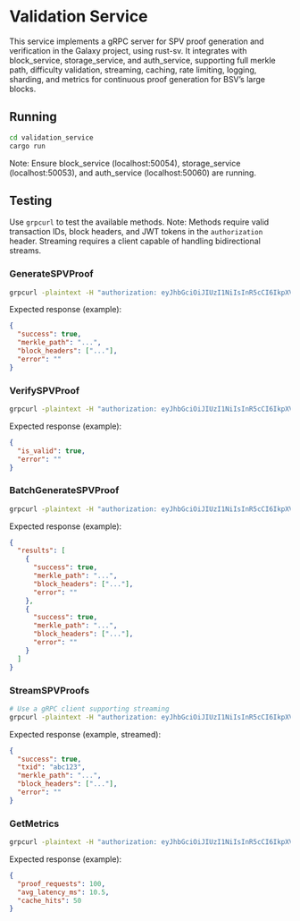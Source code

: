 # Validation Service

This service implements a gRPC server for SPV proof generation and verification in the Galaxy project, using rust-sv. It integrates with block_service, storage_service, and auth_service, supporting full merkle path, difficulty validation, streaming, caching, rate limiting, logging, sharding, and metrics for continuous proof generation for BSV’s large blocks.

## Running
```bash
cd validation_service
cargo run
```
Note: Ensure block_service (localhost:50054), storage_service (localhost:50053), and auth_service (localhost:50060) are running.

## Testing
Use `grpcurl` to test the available methods. Note: Methods require valid transaction IDs, block headers, and JWT tokens in the `authorization` header. Streaming requires a client capable of handling bidirectional streams.

### GenerateSPVProof
```bash
grpcurl -plaintext -H "authorization: eyJhbGciOiJIUzI1NiIsInR5cCI6IkpXVCJ9.eyJzdWIiOiJ1c2VyMSIsInJvbGUiOiJjbGllbnQiLCJleHAiOjE5MjA2NzY1MDl9.8X8z7z3Y8Qz5z5z7z3Y8Qz5z5z7z3Y8Qz5z5z7z3Y8Q" -d '{"txid": "abc123"}' localhost:50057 validation.Validation/GenerateSPVProof
```
Expected response (example):
```json
{
  "success": true,
  "merkle_path": "...",
  "block_headers": ["..."],
  "error": ""
}
```

### VerifySPVProof
```bash
grpcurl -plaintext -H "authorization: eyJhbGciOiJIUzI1NiIsInR5cCI6IkpXVCJ9.eyJzdWIiOiJ1c2VyMSIsInJvbGUiOiJjbGllbnQiLCJleHAiOjE5MjA2NzY1MDl9.8X8z7z3Y8Qz5z5z7z3Y8Qz5z5z7z3Y8Qz5z5z7z3Y8Q" -d '{"txid": "abc123", "merkle_path": "...", "block_headers": ["..."]}' localhost:50057 validation.Validation/VerifySPVProof
```
Expected response (example):
```json
{
  "is_valid": true,
  "error": ""
}
```

### BatchGenerateSPVProof
```bash
grpcurl -plaintext -H "authorization: eyJhbGciOiJIUzI1NiIsInR5cCI6IkpXVCJ9.eyJzdWIiOiJ1c2VyMSIsInJvbGUiOiJjbGllbnQiLCJleHAiOjE5MjA2NzY1MDl9.8X8z7z3Y8Qz5z5z7z3Y8Qz5z5z7z3Y8Qz5z5z7z3Y8Q" -d '{"txids": ["abc123", "def456"]}' localhost:50057 validation.Validation/BatchGenerateSPVProof
```
Expected response (example):
```json
{
  "results": [
    {
      "success": true,
      "merkle_path": "...",
      "block_headers": ["..."],
      "error": ""
    },
    {
      "success": true,
      "merkle_path": "...",
      "block_headers": ["..."],
      "error": ""
    }
  ]
}
```

### StreamSPVProofs
```bash
# Use a gRPC client supporting streaming
grpcurl -plaintext -H "authorization: eyJhbGciOiJIUzI1NiIsInR5cCI6IkpXVCJ9.eyJzdWIiOiJ1c2VyMSIsInJvbGUiOiJjbGllbnQiLCJleHAiOjE5MjA2NzY1MDl9.8X8z7z3Y8Qz5z5z7z3Y8Qz5z5z7z3Y8Qz5z5z7z3Y8Q" -d '{"txid": "abc123"}' localhost:50057 validation.Validation/StreamSPVProofs
```
Expected response (example, streamed):
```json
{
  "success": true,
  "txid": "abc123",
  "merkle_path": "...",
  "block_headers": ["..."],
  "error": ""
}
```

### GetMetrics
```bash
grpcurl -plaintext -H "authorization: eyJhbGciOiJIUzI1NiIsInR5cCI6IkpXVCJ9.eyJzdWIiOiJ1c2VyMSIsInJvbGUiOiJjbGllbnQiLCJleHAiOjE5MjA2NzY1MDl9.8X8z7z3Y8Qz5z5z7z3Y8Qz5z5z7z3Y8Qz5z5z7z3Y8Q" -d '{}' localhost:50057 validation.Validation/GetMetrics
```
Expected response (example):
```json
{
  "proof_requests": 100,
  "avg_latency_ms": 10.5,
  "cache_hits": 50
}
```
